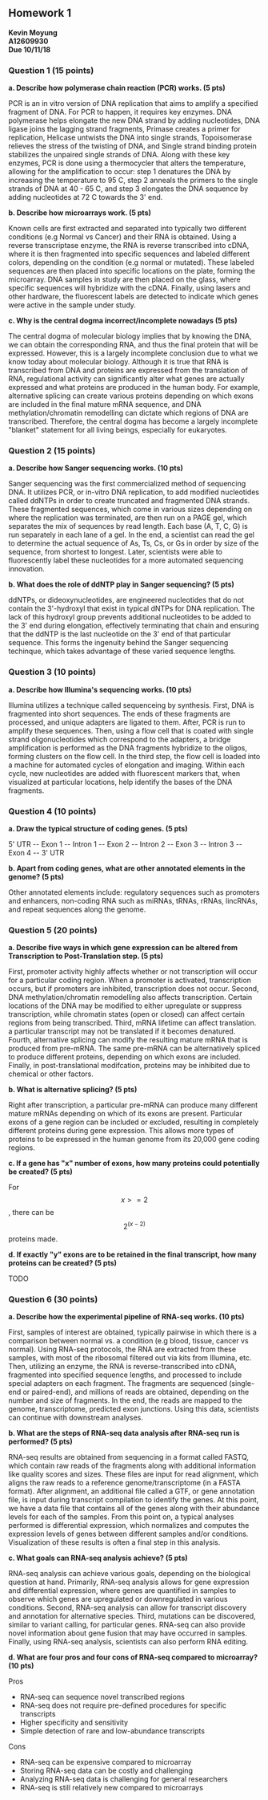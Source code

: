 ## Homework 1

**Kevin Moyung**   
**A12609930**   
**Due 10/11/18**   

### Question 1 (15 points)

**a. Describe how polymerase chain reaction (PCR) works. (5 pts)**

PCR is an in vitro version of DNA replication that aims to amplify a specified fragment of DNA. For PCR to happen, it requires key enzymes. DNA polymerase helps elongate the new DNA strand by adding nucleotides, DNA ligase joins the lagging strand fragments, Primase creates a primer for replication, Helicase untwists the DNA into single strands, Topoisomerase relieves the stress of the twisting of DNA, and Single strand binding protein stabilizes the unpaired single strands of DNA. Along with these key enzymes, PCR is done using a thermocycler that alters the temperature, allowing for the amplification to occur: step 1 denatures the DNA by increasing the temperature to 95 C, step 2 anneals the primers to the single strands of DNA at 40 - 65 C, and step 3 elongates the DNA sequence by adding nucleotides at 72 C towards the 3' end. 

**b. Describe how microarrays work. (5 pts)**

Known cells are first extracted and separated into typically two different conditions (e.g Normal vs Cancer) and their RNA is obtained. Using a reverse transcriptase enzyme, the RNA is reverse transcribed into cDNA, where it is then fragmented into specific sequences and labeled different colors, depending on the condition (e.g normal or mutated). These labeled sequences are then placed into specific locations on the plate, forming the microarray. DNA samples in study are then placed on the glass, where specific sequences will hybridize with the cDNA. Finally, using lasers and other hardware, the fluorescent labels are detected to indicate which genes were active in the sample under study. 

**c. Why is the central dogma incorrect/incomplete nowadays (5 pts)**

The central dogma of molecular biology implies that by knowing the DNA, we can obtain the corresponding RNA, and thus the final protein that will be expressed. However, this is a largely incomplete conclusion due to what we know today about molecular biology. Although it is true that RNA is transcribed from DNA and proteins are expressed from the translation of RNA, regulational activity can significantly alter what genes are actually expressed and what proteins are produced in the human body. For example, alternative splicing can create various proteins depending on which exons are included in the final mature mRNA sequence, and DNA methylation/chromatin remodelling can dictate which regions of DNA are transcribed. Therefore, the central dogma has become a largely incomplete "blanket" statement for all living beings, especially for eukaryotes.

### Question 2 (15 points)

**a. Describe how Sanger sequencing works. (10 pts)**

Sanger sequencing was the first commercialized method of sequencing DNA. It utilizes PCR, or in-vitro DNA replication, to add modified nucleotides called ddNTPs in order to create truncated and fragmented DNA strands. These fragmented sequences, which come in various sizes depending on where the replication was terminated, are then run on a PAGE gel, which separates the mix of sequences by read length. Each base (A, T, C, G) is run separately in each lane of a gel. In the end, a scientist can read the gel to determine the actual sequence of As, Ts, Cs, or Gs in order by size of the sequence, from shortest to longest. Later, scientists were able to fluorescently label these nucleotides for a more automated sequencing innovation.

**b. What does the role of ddNTP play in Sanger sequencing? (5 pts)**

ddNTPs, or dideoxynucleotides, are engineered nucleotides that do not contain the 3'-hydroxyl that exist in typical dNTPs for DNA replication. The lack of this hydroxyl group prevents additional nucleotides to be added to the 3' end during elongation, effectively terminating that chain and ensuring that the ddNTP is the last nucleotide on the 3' end of that particular sequence. This forms the ingenuity behind the Sanger sequencing techinque, which takes advantage of these varied sequence lengths.

### Question 3 (10 points)

**a. Describe how Illumina's sequencing works. (10 pts)**

Illumina utilizes a technique called sequenceing by synthesis. First, DNA is fragmented into short sequences. The ends of these fragments are processed, and unique adapters are ligated to them. After, PCR is run to amplify these sequences. Then, using a flow cell that is coated with single strand oligonucleotides which correspond to the adapters, a bridge amplification is performed as the DNA fragments hybridize to the oligos, forming clusters on the flow cell. In the third step, the flow cell is loaded into a machine for automated cycles of elongation and imaging. Within each cycle, new nucleotides are added with fluorescent markers that, when visualized at particular locations, help identify the bases of the DNA fragments. 

### Question 4 (10 points)

**a. Draw the typical structure of coding genes. (5 pts)**

5' UTR -- Exon 1 -- Intron 1 -- Exon 2 -- Intron 2 -- Exon 3 -- Intron 3 -- Exon 4 -- 3' UTR

**b. Apart from coding genes, what are other annotated elements in the genome? (5 pts)**

Other annotated elements include: regulatory sequences such as promoters and enhancers, non-coding RNA such as miRNAs, tRNAs, rRNAs, lincRNAs, and repeat sequences along the genome.

### Question 5 (20 points)

**a. Describe five ways in which gene expression can be altered from Transcription to Post-Translation step. (5 pts)**

First, promoter activity highly affects whether or not transcription will occur for a particular coding region. When a promoter is activated, transcription occurs, but if promoters are inhibited, transcription does not occur. Second, DNA methylation/chromatin remodelling also affects transcription. Certain locations of the DNA may be modified to either upregulate or suppress transcription, while chromatin states (open or closed) can affect certain regions from being transcribed. Third, mRNA lifetime can affect translation. a particular transcript may not be translated if it becomes denatured. Fourth, alternative splicing can modify the resulting mature mRNA that is produced from pre-mRNA. The same pre-mRNA can be alternatively spliced to produce different proteins, depending on which exons are included. Finally, in post-translational modifcation, proteins may be inhibited due to chemical or other factors.

**b. What is alternative splicing? (5 pts)**

Right after transcription, a particular pre-mRNA can produce many different mature mRNAs depending on which of its exons are present. Particular exons of a gene region can be included or excluded, resulting in completely different proteins during gene expression. This allows more types of proteins to be expressed in the human genome from its 20,000 gene coding regions.

**c. If a gene has "x" number of exons, how many proteins could potentially be created? (5 pts)**

For $$x >= 2$$, there can be $$2 ^(x-2)$$ proteins made.

**d. If exactly "y" exons are to be retained in the final transcript, how many proteins can be created? (5 pts)**

TODO

### Question 6 (30 points)

**a. Describe how the experimental pipeline of RNA-seq works. (10 pts)**

First, samples of interest are obtained, typically pairwise in which there is a comparison between normal vs. a condition (e.g blood, tissue, cancer vs normal). Using RNA-seq protocols, the RNA are extracted from these samples, with most of the ribosomal filtered out via kits from Illumina, etc. Then, utilizing an enzyme, the RNA is reverse-transcribed into cDNA, fragmented into specified sequence lengths, and processed to include special adapters on each fragment. The fragments are sequenced (single-end or paired-end), and millions of reads are obtained, depending on the number and size of fragments. In the end, the reads are mapped to the genome, transcriptome, predicted exon junctions. Using this data, scientists can continue with downstream analyses.

**b. What are the steps of RNA-seq data analysis after RNA-seq run is performed? (5 pts)**

RNA-seq results are obtained from sequencing in a format called FASTQ, which contain raw reads of the fragments along with additional information like quality scores and sizes. These files are input for read alignment, which aligns the raw reads to a reference genome/transcriptome (in a FASTA format). After alignment, an additional file called a GTF, or gene annotation file, is input during transcript compilation to identify the genes. At this point, we have a data file that contains all of the genes along with their abundance levels for each of the samples. From this point on, a typical analyses performed is differential expression, which normalizes and computes the expression levels of genes between different samples and/or conditions. Visualization of these results is often a final step in this analysis.

**c. What goals can RNA-seq analysis achieve? (5 pts)**

RNA-seq analysis can achieve various goals, depending on the biological question at hand. Primarily, RNA-seq analysis allows for gene expression and differential expression, where genes are quantified in samples to observe which genes are upregulated or downregulated in various conditions. Second, RNA-seq analysis can allow for transcript discovery and annotation for alternative species. Third, mutations can be discovered, similar to variant calling, for particular genes. RNA-seq can also provide novel information about gene fusion that may have occurred in samples. Finally, using RNA-seq analysis, scientists can also perform RNA editing.

**d. What are four pros and four cons of RNA-seq compared to microarray? (10 pts)**

Pros
- RNA-seq can sequence novel transcribed regions
- RNA-seq does not require pre-defined procedures for specific transcripts
- Higher specificity and sensitivity
- Simple detection of rare and low-abundance transcripts

Cons
- RNA-seq can be expensive compared to microarray
- Storing RNA-seq data can be costly and challenging
- Analyzing RNA-seq data is challenging for general researchers
- RNA-seq is still relatively new compared to microarrays
